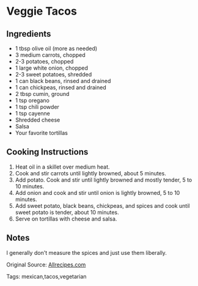 # Veggie Tacos

## Ingredients

* 1 tbsp olive oil (more as needed)
* 3 medium carrots, chopped
* 2-3 potatoes, chopped
* 1 large white onion, chopped
* 2-3 sweet potatoes, shredded
* 1 can black beans, rinsed and drained
* 1 can chickpeas, rinsed and drained
* 2 tbsp cumin, ground
* 1 tsp oregano
* 1 tsp chili powder
* 1 tsp cayenne
* Shredded cheese
* Salsa
* Your favorite tortillas

## Cooking Instructions

1. Heat oil in a skillet over medium heat.
2. Cook and stir carrots until lightly browned, about 5 minutes.
3. Add potato. Cook and stir until lightly browned and mostly tender, 5 to 10 minutes.
4. Add onion and cook and stir until onion is lightly browned, 5 to 10 minutes.
5. Add sweet potato, black beans, chickpeas, and spices and cook until sweet potato is tender, about 10 minutes.
6. Serve on tortillas with cheese and salsa.

## Notes

I generally don't measure the spices and just use them liberally.

Original Source: [Allrecipes.com](https://www.allrecipes.com/recipe/238091/daves-mexican-veggie-tacos/)

Tags: mexican,tacos,vegetarian
